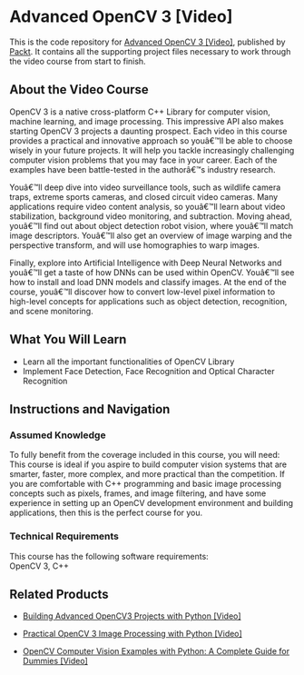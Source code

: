 # Advanced OpenCV 3 [Video]
This is the code repository for [Advanced OpenCV 3 [Video]](https://www.packtpub.com/application-development/advanced-opencv-3-video?utm_source=github&utm_medium=repository&utm_campaign=9781788297219), published by [Packt](https://www.packtpub.com/?utm_source=github). It contains all the supporting project files necessary to work through the video course from start to finish.
## About the Video Course
OpenCV 3 is a native cross-platform C++ Library for computer vision, machine learning, and image processing. This impressive API also makes starting OpenCV 3 projects a daunting prospect. Each video in this course provides a practical and innovative approach so youâ€™ll be able to choose wisely in your future projects. It will help you tackle increasingly challenging computer vision problems that you may face in your career. Each of the examples have been battle-tested in the authorâ€™s industry research. 

Youâ€™ll deep dive into video surveillance tools, such as wildlife camera traps, extreme sports cameras, and closed circuit video cameras. Many applications require video content analysis, so youâ€™ll learn about video stabilization, background video monitoring, and subtraction. Moving ahead, youâ€™ll find out about object detection robot vision, where youâ€™ll match image descriptors. Youâ€™ll also get an overview of image warping and the perspective transform, and will use homographies to warp images. 

Finally, explore into Artificial Intelligence with Deep Neural Networks and youâ€™ll get a taste of how DNNs can be used within OpenCV. Youâ€™ll see how to install and load DNN models and classify images. At the end of the course, youâ€™ll discover how to convert low-level pixel information to high-level concepts for applications such as object detection, recognition, and scene monitoring.

<H2>What You Will Learn</H2>
<DIV class=book-info-will-learn-text>
<UL>
<LI>Learn all the important functionalities of OpenCV Library 
<LI>Implement Face Detection, Face Recognition and Optical Character Recognition </LI></UL></DIV>

## Instructions and Navigation
### Assumed Knowledge
To fully benefit from the coverage included in this course, you will need:<br/>
This course is ideal if you aspire to build computer vision systems that are smarter, faster, more complex, and more practical than the competition. If you are comfortable with C++ programming and basic image processing concepts such as pixels, frames, and image filtering, and have some experience in setting up an OpenCV development environment and building applications, then this is the perfect course for you.
### Technical Requirements
This course has the following software requirements:<br/>
OpenCV 3, C++

## Related Products
* [Building Advanced OpenCV3 Projects with Python [Video]](https://www.packtpub.com/application-development/building-advanced-opencv3-projects-python-video?utm_source=github&utm_medium=repository&utm_campaign=9781788394291)

* [Practical OpenCV 3 Image Processing with Python [Video]](https://www.packtpub.com/application-development/practical-opencv-3-image-processing-python-video?utm_source=github&utm_medium=repository&utm_campaign=9781787126428)

* [OpenCV Computer Vision Examples with Python: A Complete Guide for Dummies [Video]](https://www.packtpub.com/application-development/opencv-computer-vision-examples-python-complete-guide-dummies-video?utm_source=github&utm_medium=repository&utm_campaign=9781838820817)

